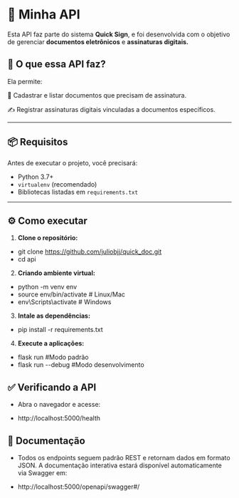 # 🚀 Minha API

Esta API faz parte do sistema **Quick Sign**, e foi desenvolvida com o objetivo de gerenciar **documentos eletrônicos** e **assinaturas digitais.**

## 📌 O que essa API faz?

Ela permite:

📄 Cadastrar e listar documentos que precisam de assinatura.

✍️ Registrar assinaturas digitais vinculadas a documentos específicos.

---

## 📦 Requisitos

Antes de executar o projeto, você precisará:

- Python 3.7+
- `virtualenv` (recomendado)
- Bibliotecas listadas em `requirements.txt`

---

## ⚙️ Como executar

1. **Clone o repositório:**

- git clone https://github.com/juliobjj/quick_doc.git
- cd api

2. **Criando ambiente virtual:**

- python -m venv env
- source env/bin/activate # Linux/Mac
- env\Scripts\activate # Windows

3. **Intale as dependências:**

- pip install -r requirements.txt

4. **Execute a aplicações:**

- flask run #Modo padrão
- flask run --debug #Modo desenvolvimento

## ✅ Verificando a API

- Abra o navegador e acesse:

- http://localhost:5000/health

## 📄 Documentação

- Todos os endpoints seguem padrão REST e retornam dados em formato JSON.
  A documentação interativa estará disponível automaticamente via Swagger em:

- http://localhost:5000/openapi/swagger#/
